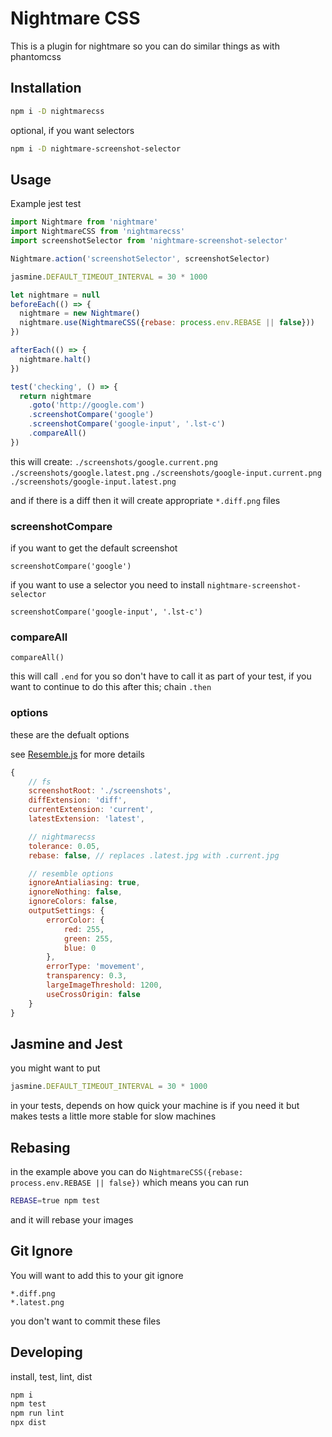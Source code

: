 # Nightmare CSS

This is a plugin for nightmare so you can do similar things as with phantomcss

## Installation

```bash
npm i -D nightmarecss
```

optional, if you want selectors

```bash
npm i -D nightmare-screenshot-selector
```

## Usage

Example jest test

```js
import Nightmare from 'nightmare'
import NightmareCSS from 'nightmarecss'
import screenshotSelector from 'nightmare-screenshot-selector'

Nightmare.action('screenshotSelector', screenshotSelector)

jasmine.DEFAULT_TIMEOUT_INTERVAL = 30 * 1000

let nightmare = null
beforeEach(() => {
  nightmare = new Nightmare()
  nightmare.use(NightmareCSS({rebase: process.env.REBASE || false}))
})

afterEach(() => {
  nightmare.halt()
})

test('checking', () => {
  return nightmare
    .goto('http://google.com')
    .screenshotCompare('google')
    .screenshotCompare('google-input', '.lst-c')
    .compareAll()
})
```

this will create:
    `./screenshots/google.current.png`
    `./screenshots/google.latest.png`
    `./screenshots/google-input.current.png`
    `./screenshots/google-input.latest.png`

and if there is a diff then it will create appropriate `*.diff.png` files

### screenshotCompare

if you want to get the default screenshot

`screenshotCompare('google')`

if you want to use a selector you need to install `nightmare-screenshot-selector`

`screenshotCompare('google-input', '.lst-c')`

### compareAll

`compareAll()`

this will call `.end` for you so don't have to call it as part of your test, if you want to continue to do this after this; chain `.then`

### options

these are the defualt options

see [Resemble.js](https://github.com/Huddle/Resemble.js) for more details

```js
{
    // fs
    screenshotRoot: './screenshots',
    diffExtension: 'diff',
    currentExtension: 'current',
    latestExtension: 'latest',

    // nightmarecss
    tolerance: 0.05,
    rebase: false, // replaces .latest.jpg with .current.jpg

    // resemble options
    ignoreAntialiasing: true,
    ignoreNothing: false,
    ignoreColors: false,
    outputSettings: {
        errorColor: {
            red: 255,
            green: 255,
            blue: 0
        },
        errorType: 'movement',
        transparency: 0.3,
        largeImageThreshold: 1200,
        useCrossOrigin: false
    }
}
```

## Jasmine and Jest

you might want to put

```js
jasmine.DEFAULT_TIMEOUT_INTERVAL = 30 * 1000
```

in your tests, depends on how quick your machine is if you need it but makes tests a little more stable for slow machines

## Rebasing

in the example above you can do `NightmareCSS({rebase: process.env.REBASE || false})` which means you can run

```bash
REBASE=true npm test
```

and it will rebase your images

## Git Ignore

You will want to add this to your git ignore

```gitignore
*.diff.png
*.latest.png
```

you don't want to commit these files

## Developing

install, test, lint, dist

```bash
npm i
npm test
npm run lint
npx dist
```
